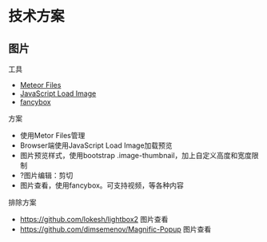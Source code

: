 # 技术方案

## 图片

工具
- [Meteor Files](https://github.com/VeliovGroup/Meteor-Files/wiki)
- [JavaScript Load Image](https://github.com/blueimp/JavaScript-Load-Image)
- [fancybox](https://github.com/fancyapps/fancybox)

方案
- 使用Metor Files管理
- Browser端使用JavaScript Load Image加载预览
- 图片预览样式，使用bootstrap .image-thumbnail，加上自定义高度和宽度限制
- ?图片编辑：剪切
- 图片查看，使用fancybox。可支持视频，等各种内容

排除方案
- https://github.com/lokesh/lightbox2 图片查看
- https://github.com/dimsemenov/Magnific-Popup 图片查看
